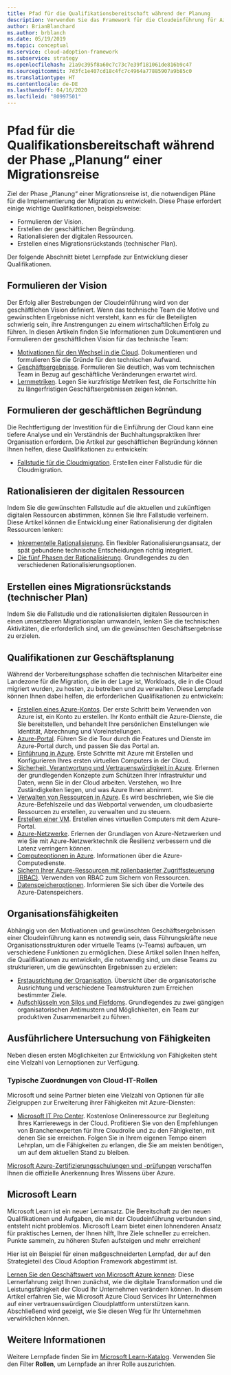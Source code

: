```yaml
---
title: Pfad für die Qualifikationsbereitschaft während der Planung
description: Verwenden Sie das Framework für die Cloudeinführung für Azure, um sich mit dem Pfad für die Qualifikationsbereitschaft während der Planungsphase der Migration vertraut zu machen.
author: BrianBlanchard
ms.author: brblanch
ms.date: 05/19/2019
ms.topic: conceptual
ms.service: cloud-adoption-framework
ms.subservice: strategy
ms.openlocfilehash: 21a9c395f8a60c7c73c7e39f181061de816b9c47
ms.sourcegitcommit: 7d3fc1e407cd18c4fc7c4964a77885907a9b85c0
ms.translationtype: HT
ms.contentlocale: de-DE
ms.lasthandoff: 04/16/2020
ms.locfileid: "80997501"
---
```

# <a name="skills-readiness-path-during-the-plan-phase-of-a-migration-journey"></a>Pfad für die Qualifikationsbereitschaft während der Phase „Planung“ einer Migrationsreise

Ziel der Phase „Planung“ einer Migrationsreise ist, die notwendigen Pläne für die Implementierung der Migration zu entwickeln. Diese Phase erfordert einige wichtige Qualifikationen, beispielsweise:

- Formulieren der Vision.
- Erstellen der geschäftlichen Begründung.
- Rationalisieren der digitalen Ressourcen.
- Erstellen eines Migrationsrückstands (technischer Plan).

Der folgende Abschnitt bietet Lernpfade zur Entwicklung dieser Qualifikationen.

## <a name="establish-the-vision"></a>Formulieren der Vision

Der Erfolg aller Bestrebungen der Cloudeinführung wird von der geschäftlichen Vision definiert. Wenn das technische Team die Motive und gewünschten Ergebnisse nicht versteht, kann es für die Beteiligten schwierig sein, ihre Anstrengungen zu einem wirtschaftlichen Erfolg zu führen. In diesen Artikeln finden Sie Informationen zum Dokumentieren und Formulieren der geschäftlichen Vision für das technische Team:

- [Motivationen für den Wechsel in die Cloud](./motivations.md). Dokumentieren und formulieren Sie die Gründe für den technischen Aufwand.
- [Geschäftsergebnisse](./business-outcomes/index.md). Formulieren Sie deutlich, was vom technischen Team in Bezug auf geschäftliche Veränderungen erwartet wird.
- [Lernmetriken](./learning-metrics.md). Legen Sie kurzfristige Metriken fest, die Fortschritte hin zu längerfristigen Geschäftsergebnissen zeigen können.

## <a name="build-the-business-justification"></a>Formulieren der geschäftlichen Begründung

Die Rechtfertigung der Investition für die Einführung der Cloud kann eine tiefere Analyse und ein Verständnis der Buchhaltungspraktiken Ihrer Organisation erfordern. Die Artikel zur geschäftlichen Begründung können Ihnen helfen, diese Qualifikationen zu entwickeln:

- [Fallstudie für die Cloudmigration](./cloud-migration-business-case.md). Erstellen einer Fallstudie für die Cloudmigration.

## <a name="rationalize-the-digital-estate"></a>Rationalisieren der digitalen Ressourcen

Indem Sie die gewünschten Fallstudie auf die aktuellen und zukünftigen digitalen Ressourcen abstimmen, können Sie Ihre Fallstudie verfeinern. Diese Artikel können die Entwicklung einer Rationalisierung der digitalen Ressourcen lenken:

- [Inkrementelle Rationalisierung](../digital-estate/rationalize.md). Ein flexibler Rationalisierungsansatz, der spät gebundene technische Entscheidungen richtig integriert.
- [Die fünf Phasen der Rationalisierung](../digital-estate/5-rs-of-rationalization.md). Grundlegendes zu den verschiedenen Rationalisierungsoptionen.

## <a name="create-a-migration-backlog-technical-plan"></a>Erstellen eines Migrationsrückstands (technischer Plan)

Indem Sie die Fallstudie und die rationalisierten digitalen Ressourcen in einen umsetzbaren Migrationsplan umwandeln, lenken Sie die technischen Aktivitäten, die erforderlich sind, um die gewünschten Geschäftsergebnisse zu erzielen.

## <a name="business-planning-skills"></a>Qualifikationen zur Geschäftsplanung

Während der Vorbereitungsphase schaffen die technischen Mitarbeiter eine Landezone für die Migration, die in der Lage ist, Workloads, die in die Cloud migriert wurden, zu hosten, zu betreiben und zu verwalten. Diese Lernpfade können Ihnen dabei helfen, die erforderlichen Qualifikationen zu entwickeln:

- [Erstellen eines Azure-Kontos](https://docs.microsoft.com/learn/modules/create-an-azure-account). Der erste Schritt beim Verwenden von Azure ist, ein Konto zu erstellen. Ihr Konto enthält die Azure-Dienste, die Sie bereitstellen, und behandelt Ihre persönlichen Einstellungen wie Identität, Abrechnung und Voreinstellungen.
- [Azure-Portal](https://docs.microsoft.com/learn/modules/tour-azure-portal). Führen Sie die Tour durch die Features und Dienste im Azure-Portal durch, und passen Sie das Portal an.
- [Einführung in Azure](https://docs.microsoft.com/learn/modules/welcome-to-azure). Erste Schritte mit Azure mit Erstellen und Konfigurieren Ihres ersten virtuellen Computers in der Cloud.
- [Sicherheit, Verantwortung und Vertrauenswürdigkeit in Azure](https://docs.microsoft.com/learn/modules/intro-to-security-in-azure). Erlernen der grundlegenden Konzepte zum Schützen Ihrer Infrastruktur und Daten, wenn Sie in der Cloud arbeiten. Verstehen, wo Ihre Zuständigkeiten liegen, und was Azure Ihnen abnimmt.
- [Verwalten von Ressourcen in Azure](https://docs.microsoft.com/learn/paths/manage-resources-in-azure). Es wird beschrieben, wie Sie die Azure-Befehlszeile und das Webportal verwenden, um cloudbasierte Ressourcen zu erstellen, zu verwalten und zu steuern.
- [Erstellen einer VM](https://docs.microsoft.com/learn/modules/create-windows-virtual-machine-in-azure). Erstellen eines virtuellen Computers mit dem Azure-Portal.
- [Azure-Netzwerke](https://docs.microsoft.com/learn/modules/intro-to-azure-networking). Erlernen der Grundlagen von Azure-Netzwerken und wie Sie mit Azure-Netzwerktechnik die Resilienz verbessern und die Latenz verringern können.
- [Computeoptionen in Azure](https://docs.microsoft.com/learn/modules/intro-to-azure-compute). Informationen über die Azure-Computedienste.
- [Sichern Ihrer Azure-Ressourcen mit rollenbasierter Zugriffssteuerung (RBAC)](https://docs.microsoft.com/learn/modules/secure-azure-resources-with-rbac). Verwenden von RBAC zum Sichern von Ressourcen.
- [Datenspeicheroptionen](https://docs.microsoft.com/learn/modules/intro-to-data-in-azure). Informieren Sie sich über die Vorteile des Azure-Datenspeichers.

## <a name="organizational-skills"></a>Organisationsfähigkeiten

Abhängig von den Motivationen und gewünschten Geschäftsergebnissen einer Cloudeinführung kann es notwendig sein, dass Führungskräfte neue Organisationsstrukturen oder virtuelle Teams (v-Teams) aufbauen, um verschiedene Funktionen zu ermöglichen. Diese Artikel sollen Ihnen helfen, die Qualifikationen zu entwickeln, die notwendig sind, um diese Teams zu strukturieren, um die gewünschten Ergebnissen zu erzielen:

- [Erstausrichtung der Organisation](../organize/index.md). Übersicht über die organisatorische Ausrichtung und verschiedene Teamstrukturen zum Erreichen bestimmter Ziele.
- [Aufschlüsseln von Silos und Fiefdoms](../organize/fiefdoms-silos.md). Grundlegendes zu zwei gängigen organisatorischen Antimustern und Möglichkeiten, ein Team zur produktiven Zusammenarbeit zu führen.

## <a name="deeper-skills-exploration"></a>Ausführlichere Untersuchung von Fähigkeiten

Neben diesen ersten Möglichkeiten zur Entwicklung von Fähigkeiten steht eine Vielzahl von Lernoptionen zur Verfügung.

### <a name="typical-mappings-of-cloud-it-roles"></a>Typische Zuordnungen von Cloud-IT-Rollen

Microsoft und seine Partner bieten eine Vielzahl von Optionen für alle Zielgruppen zur Erweiterung ihrer Fähigkeiten mit Azure-Diensten:

- [Microsoft IT Pro Center](https://www.microsoft.com/itpro). Kostenlose Onlineressource zur Begleitung Ihres Karrierewegs in der Cloud. Profitieren Sie von den Empfehlungen von Branchenexperten für Ihre Cloudrolle und zu den Fähigkeiten, mit denen Sie sie erreichen. Folgen Sie in Ihrem eigenen Tempo einem Lehrplan, um die Fähigkeiten zu erlangen, die Sie am meisten benötigen, um auf dem aktuellen Stand zu bleiben.

[Microsoft Azure-Zertifizierungsschulungen und -prüfungen](https://www.microsoft.com/learning/certification-overview.aspx) verschaffen Ihnen die offizielle Anerkennung Ihres Wissens über Azure.

## <a name="microsoft-learn"></a>Microsoft Learn

Microsoft Learn ist ein neuer Lernansatz. Die Bereitschaft zu den neuen Qualifikationen und Aufgaben, die mit der Cloudeinführung verbunden sind, entsteht nicht problemlos. Microsoft Learn bietet einen lohnenderen Ansatz für praktisches Lernen, der Ihnen hilft, Ihre Ziele schneller zu erreichen. Punkte sammeln, zu höheren Stufen aufsteigen und mehr erreichen!

Hier ist ein Beispiel für einen maßgeschneiderten Lernpfad, der auf den Strategieteil des Cloud Adoption Framework abgestimmt ist.

[Lernen Sie den Geschäftswert von Microsoft Azure kennen](https://docs.microsoft.com/learn/paths/learn-business-value-of-azure): Diese Lernerfahrung zeigt Ihnen zunächst, wie die digitale Transformation und die Leistungsfähigkeit der Cloud Ihr Unternehmen verändern können. In diesem Artikel erfahren Sie, wie Microsoft Azure Cloud Services Ihr Unternehmen auf einer vertrauenswürdigen Cloudplattform unterstützen kann. Abschließend wird gezeigt, wie Sie diesen Weg für Ihr Unternehmen verwirklichen können.

## <a name="learn-more"></a>Weitere Informationen

Weitere Lernpfade finden Sie im [Microsoft Learn-Katalog](https://docs.microsoft.com/learn/browse). Verwenden Sie den Filter **Rollen**, um Lernpfade an ihrer Rolle auszurichten.
